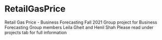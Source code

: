 # RetailGasPrice
Retail Gas Price - Business Forecasting Fall 2021
Group project for Business Forecasting 
Group members Leila Gheit and Henil Shah
Please read under projects tab for full information
